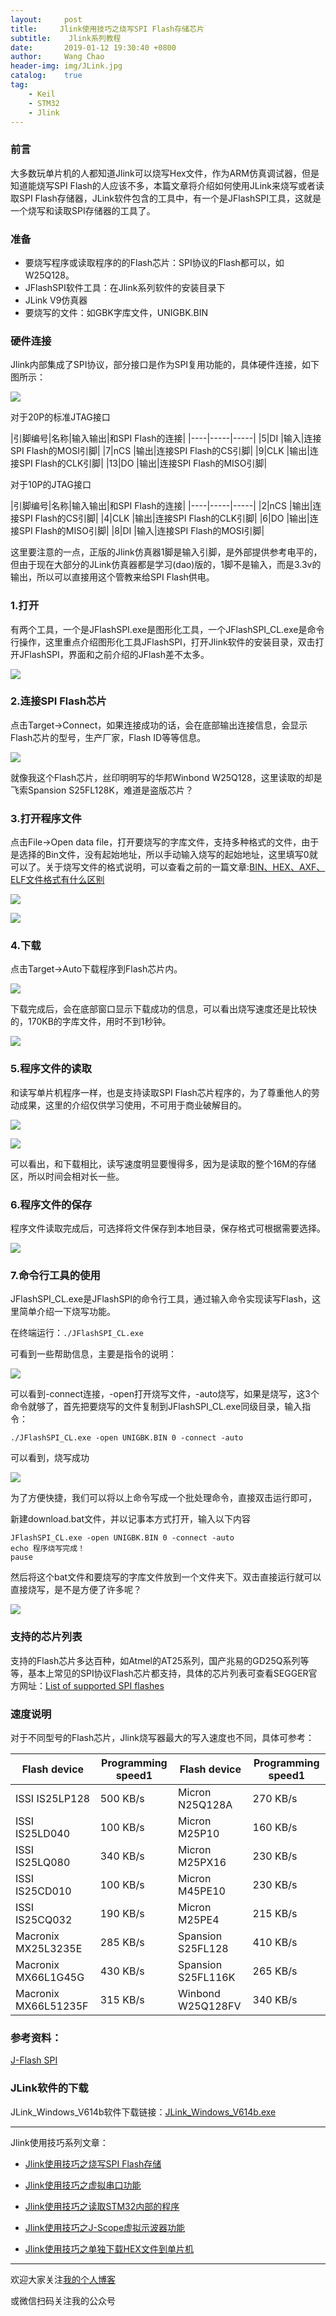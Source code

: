 ```yaml
---
layout:     post
title:     Jlink使用技巧之烧写SPI Flash存储芯片
subtitle:	 Jlink系列教程
date:       2019-01-12 19:30:40 +0800
author:     Wang Chao
header-img: img/JLink.jpg
catalog:    true
tag:
    - Keil
    - STM32
    - Jlink
---
```


### 前言

大多数玩单片机的人都知道Jlink可以烧写Hex文件，作为ARM仿真调试器，但是知道能烧写SPI Flash的人应该不多，本篇文章将介绍如何使用JLink来烧写或者读取SPI Flash存储器，JLink软件包含的工具中，有一个是JFlashSPI工具，这就是一个烧写和读取SPI存储器的工具了。

### 准备

- 要烧写程序或读取程序的的Flash芯片：SPI协议的Flash都可以，如W25Q128。
- JFlashSPI软件工具：在Jlink系列软件的安装目录下
- JLink V9仿真器
- 要烧写的文件：如GBK字库文件，UNIGBK.BIN

### 硬件连接

Jlink内部集成了SPI协议，部分接口是作为SPI复用功能的，具体硬件连接，如下图所示：

![](https://wcc-blog.oss-cn-beijing.aliyuncs.com/img/JLink-SPI-2.jpg)

对于20P的标准JTAG接口

|引脚编号|名称|输入输出|和SPI Flash的连接|
|----|-----|-----|
|5|DI	|输入|连接SPI Flash的MOSI引脚|
|7|nCS	|输出|连接SPI Flash的CS引脚|
|9|CLK	|输出|连接SPI Flash的CLK引脚|
|13|DO	|输出|连接SPI Flash的MISO引脚|

对于10P的JTAG接口

|引脚编号|名称|输入输出|和SPI Flash的连接|
|----|-----|-----|
|2|nCS	|输出|连接SPI Flash的CS引脚|
|4|CLK	|输出|连接SPI Flash的CLK引脚|
|6|DO	|输出|连接SPI Flash的MISO引脚|
|8|DI	|输入|连接SPI Flash的MOSI引脚|

这里要注意的一点，正版的Jlink仿真器1脚是输入引脚，是外部提供参考电平的，但由于现在大部分的JLink仿真器都是学习(dao)版的，1脚不是输入，而是3.3v的输出，所以可以直接用这个管教来给SPI Flash供电。

### 1.打开

有两个工具，一个是JFlashSPI.exe是图形化工具，一个JFlashSPI_CL.exe是命令行操作，这里重点介绍图形化工具JFlashSPI，打开Jlink软件的安装目录，双击打开JFlashSPI，界面和之前介绍的JFlash差不太多。

![](https://wcc-blog.oss-cn-beijing.aliyuncs.com/img/JLink-SPI-1.jpg)

### 2.连接SPI Flash芯片

点击Target->Connect，如果连接成功的话，会在底部输出连接信息，会显示Flash芯片的型号，生产厂家，Flash ID等等信息。

![](https://wcc-blog.oss-cn-beijing.aliyuncs.com/img/JLink-SPI-3.jpg)

就像我这个Flash芯片，丝印明明写的华邦Winbond W25Q128，这里读取的却是飞索Spansion S25FL128K，难道是盗版芯片？

### 3.打开程序文件

点击File->Open data file，打开要烧写的字库文件，支持多种格式的文件，由于是选择的Bin文件，没有起始地址，所以手动输入烧写的起始地址，这里填写0就可以了。关于烧写文件的格式说明，可以查看之前的一篇文章:[BIN、HEX、AXF、ELF文件格式有什么区别](http://mp.weixin.qq.com/s?__biz=MzUzNzk2NTMxMw==&mid=2247483671&idx=2&sn=e59ee5d6ea3098937bed342cd1c773e0&chksm=fadfa779cda82e6f72b5fbc52d7e6aeda25abf061763bb38655e13611301cde2a5f75dd72dbd#rd)

![](https://wcc-blog.oss-cn-beijing.aliyuncs.com/img/JLink-SPI-4.jpg)

![](https://wcc-blog.oss-cn-beijing.aliyuncs.com/img/JLink-SPI-5.jpg)

### 4.下载

点击Target->Auto下载程序到Flash芯片内。

![](https://wcc-blog.oss-cn-beijing.aliyuncs.com/img/JLink-SPI-6.jpg)

下载完成后，会在底部窗口显示下载成功的信息，可以看出烧写速度还是比较快的，170KB的字库文件，用时不到1秒钟。

![](https://wcc-blog.oss-cn-beijing.aliyuncs.com/img/JLink-SPI-7.jpg)

### 5.程序文件的读取

和读写单片机程序一样，也是支持读取SPI Flash芯片程序的，为了尊重他人的劳动成果，这里的介绍仅供学习使用，不可用于商业破解目的。

![](https://wcc-blog.oss-cn-beijing.aliyuncs.com/img/JLink-SPI-8.jpg)

![](https://wcc-blog.oss-cn-beijing.aliyuncs.com/img/JLink-SPI-9.jpg)

可以看出，和下载相比，读写速度明显要慢得多，因为是读取的整个16M的存储区，所以时间会相对长一些。

### 6.程序文件的保存

程序文件读取完成后，可选择将文件保存到本地目录，保存格式可根据需要选择。

![](https://wcc-blog.oss-cn-beijing.aliyuncs.com/img/JLink-SPI-10.jpg)

### 7.命令行工具的使用

JFlashSPI_CL.exe是JFlashSPI的命令行工具，通过输入命令实现读写Flash，这里简单介绍一下烧写功能。

在终端运行：`./JFlashSPI_CL.exe`

可看到一些帮助信息，主要是指令的说明：

![](https://wcc-blog.oss-cn-beijing.aliyuncs.com/img/JLink-SPI-11.jpg)

可以看到-connect连接，-open打开烧写文件，-auto烧写，如果是烧写，这3个命令就够了，首先把要烧写的文件复制到JFlashSPI_CL.exe同级目录，输入指令：

	./JFlashSPI_CL.exe -open UNIGBK.BIN 0 -connect -auto

可以看到，烧写成功

![](https://wcc-blog.oss-cn-beijing.aliyuncs.com/img/JLink-SPI-12.jpg)

为了方便快捷，我们可以将以上命令写成一个批处理命令，直接双击运行即可，

新建download.bat文件，并以记事本方式打开，输入以下内容

	JFlashSPI_CL.exe -open UNIGBK.BIN 0 -connect -auto
	echo 程序烧写完成！
	pause

然后将这个bat文件和要烧写的字库文件放到一个文件夹下。双击直接运行就可以直接烧写，是不是方便了许多呢？

![](https://wcc-blog.oss-cn-beijing.aliyuncs.com/img/JLink-SPI-13.jpg)

### 支持的芯片列表

支持的Flash芯片多达百种，如Atmel的AT25系列，国产兆易的GD25Q系列等等，基本上常见的SPI协议Flash芯片都支持，具体的芯片列表可查看SEGGER官方网址：[List of supported SPI flashes](https://www.segger.com/products/debug-probes/j-link/technology/cpus-and-devices/supported-spi-flashes/)

### 速度说明

对于不同型号的Flash芯片，Jlink烧写器最大的写入速度也不同，具体可参考：

|Flash device	|Programming speed1	|Flash device |	Programming speed1|
|----|----|----|-----|
|ISSI IS25LP128	|500 KB/s	|Micron N25Q128A|	270 KB/s|
|ISSI IS25LD040|	100 KB/s	|Micron M25P10	|160 KB/s|
|ISSI IS25LQ080|	340 KB/s |Micron M25PX16	|230 KB/s|
|ISSI IS25CD010|	100 KB/s	|Micron M45PE10	|230 KB/s|
|ISSI IS25CQ032|	190 KB/s	|Micron M25PE4	 |  215 KB/s|
|Macronix MX25L3235E|	285 KB/s|	Spansion S25FL128	|410 KB/s|
|Macronix MX66L1G45G	|430 KB/s	|Spansion S25FL116K|	265 KB/s|
|Macronix MX66L51235F	|315 KB/s	|Winbond W25Q128FV	|340 KB/s|

### 参考资料：

[J-Flash SPI](https://www.segger.com/products/debug-probes/j-link/tools/j-flash-spi/)

### JLink软件的下载

JLink_Windows_V614b软件下载链接：[JLink_Windows_V614b.exe](https://wcc-blog.oss-cn-beijing.aliyuncs.com/BlogFile/JLink_Windows_V614b.exe)

---

Jlink使用技巧系列文章：

- [Jlink使用技巧之烧写SPI Flash存储](http://www.wangchaochao.top/2019/01/05/Jlink-SPI-Flash/)

- [Jlink使用技巧之虚拟串口功能](http://www.wangchaochao.top/2019/01/09/Jlink-UART/)

- [Jlink使用技巧之读取STM32内部的程序](http://www.wangchaochao.top/2019/01/06/Jlink-ReadBack-Hex/)

- [Jlink使用技巧之J-Scope虚拟示波器功能](http://www.wangchaochao.top/2018/10/17/JScope/)

- [Jlink使用技巧之单独下载HEX文件到单片机](http://www.wangchaochao.top/2019/01/05/Jlink-Download-Hex/)

----

欢迎大家关注[我的个人博客](http://www.wangchaochao.top/)

或微信扫码关注我的公众号
